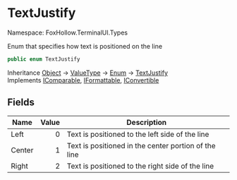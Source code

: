 # TextJustify

Namespace: FoxHollow.TerminalUI.Types

Enum that specifies how text is positioned on the line

```csharp
public enum TextJustify
```

Inheritance [Object](https://docs.microsoft.com/en-us/dotnet/api/system.object) → [ValueType](https://docs.microsoft.com/en-us/dotnet/api/system.valuetype) → [Enum](https://docs.microsoft.com/en-us/dotnet/api/system.enum) → [TextJustify](./foxhollow.terminalui.types.textjustify.md)<br>
Implements [IComparable](https://docs.microsoft.com/en-us/dotnet/api/system.icomparable), [IFormattable](https://docs.microsoft.com/en-us/dotnet/api/system.iformattable), [IConvertible](https://docs.microsoft.com/en-us/dotnet/api/system.iconvertible)

## Fields

| Name | Value | Description |
| --- | --: | --- |
| Left | 0 | Text is positioned to the left side of the line |
| Center | 1 | Text is positioned in the center portion of the line |
| Right | 2 | Text is positioned to the right side of the line |
